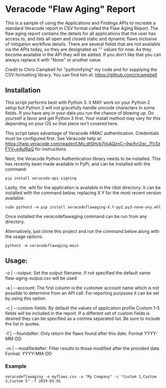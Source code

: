 # Veracode "Flaw Aging" Report
This is a sample of using the Applications and Findings APIs to recreate a standard Veracode report in CSV format called the Flaw Aging Report. The flaw aging report contains the details for all applications that the user has access to, and lists all open and closed static and dynamic flaws inclusive of mitigation workflow details.
There are several fields that are not available via the APIs today, so they are designated as "<placeholder>" values for now. As they become available in the API they will be added. If you don't like that you can always replace it with "None" or another value.
  
Credit to Chris Campbell for "pythonifying" my code and for supplying the CSV formatting library. You can find him at: https://github.com/ctcampbell

## Installation
This script performs best with Python 3. It MAY work on your Python 2 setup but Python 2 will not gracefully handle unicode characters in some fields. If you have any in your data you run the chance of blowing up. Do yourself a favor and get Python 3 first. Your install method may vary for this depending on your OS so that piece isn't covered here.

This script takes advantage of Veracode HMAC authentication. Credentials must be configured first. See Veracode help at: https://help.veracode.com/reader/LMv_dtSHyb7iIxAQznC~9w/hn2qc_7fz3zFYV~e4ulRaQ for instructions

Next, the Veracode Python Authentication library needs to be installed. This has recently been made available in PyPi, and can be installed with the command:
```
pip install veracode-api-signing
```
Lastly, the .whl for the application is available in the /dist directory. It can be installed with the command below, replacing X.Y for the most recent version available:
```
sudo python3 -m pip install veracodeflawaging-X.Y-py2.py3-none-any.whl
```
Once installed the veracodeflawaging command can be run from any directory.

Alternatively, just clone this project and run the command below along with the usage options.
```
python3 -m veracodeflawaging.main
```

## Usage:
-o | --output: Set the output filename. If not specified the default name flaw-aging-output.csv will be used

-a | --account: The first column is the customer account name which is not possible to determine from an API call. For reporting purposes it can be set by using this option

-c | --custom-fields: By default the values of application profile Custom 1-5 fields will be included in the report. If a different set of custom fields is desired they can be specified as a comma separated list. Be sure to include the list in quotes.

-f | --foundafter: Only return the flaws found after this date. Format YYYY-MM-DD

-m | --modifiedafter: Filter results to those modified after the provided date. Format: YYYY-MM-DD

### Example
```
veracodeflawaging -o myflaws.csv -a "My Company" -c "Custom 1,Custom 3,Custom 5" -f 2019-01-01
